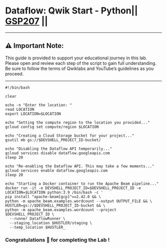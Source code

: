 # Dataflow: Qwik Start - Python|| [GSP207](https://www.cloudskillsboost.google/course_templates/705/labs/461629) ||
---
## ⚠️ **Important Note:**
This guide is provided to support your educational journey in this lab. Please open and review each step of the script to gain full understanding. Be sure to follow the terms of Qwiklabs and YouTube’s guidelines as you proceed.

---
```
#!/bin/bash

clear

echo -n "Enter the location: "
read LOCATION
export LOCATION=$LOCATION

echo "Setting the compute region to the location you provided..."
gcloud config set compute/region $LOCATION

echo "Creating a Cloud Storage bucket for your project..."
gsutil mb gs://$DEVSHELL_PROJECT_ID-bucket/

echo "Disabling the Dataflow API temporarily..."
gcloud services disable dataflow.googleapis.com
sleep 20

echo "Re-enabling the Dataflow API. This may take a few moments..."
gcloud services enable dataflow.googleapis.com
sleep 20

echo "Starting a Docker container to run the Apache Beam pipeline..."
docker run -it -e DEVSHELL_PROJECT_ID=$DEVSHELL_PROJECT_ID -e LOCATION=$LOCATION python:3.9 /bin/bash -c '
pip install "apache-beam[gcp]"==2.42.0 && \
python -m apache_beam.examples.wordcount --output OUTPUT_FILE && \
HUSTLER=gs://$DEVSHELL_PROJECT_ID-bucket && \
python -m apache_beam.examples.wordcount --project $DEVSHELL_PROJECT_ID \
  --runner DataflowRunner \
  --staging_location $HUSTLER/staging \
  --temp_location $HUSTLER_

```
### Congratulations 🎉 for completing the Lab !